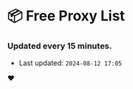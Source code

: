 # :package: Free Proxy List
### Updated every 15 minutes.

- Last updated: `2024-08-12 17:05`

:heart:
